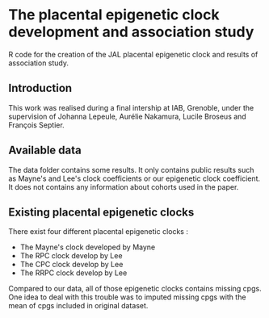 # The placental epigenetic clock development and association study
R code for the creation of the JAL placental epigenetic clock and results of association study. 

## Introduction 
This work was realised during a final intership at IAB, Grenoble, under the supervision of Johanna Lepeule, Aurélie Nakamura, Lucile Broseus and François Septier. 

## Available data 

The data folder contains some results. 
It only contains public results such as Mayne's and Lee's clock coefficients or our epigenetic clock coefficient. 
It does not contains any information about cohorts used in the paper. 

## Existing placental epigenetic clocks 

There exist four different placental epigenetic clocks : 
- The Mayne's clock developed by Mayne 
- The RPC clock develop by Lee 
- The CPC clock develop by Lee 
- The RRPC clock develop by Lee 

Compared to our data, all of those epigenetic clocks contains missing cpgs. 
One idea to deal with this trouble was to imputed missing cpgs with the mean of cpgs included in original dataset. 


